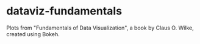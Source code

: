 # dataviz-fundamentals
Plots from "Fundamentals of Data Visualization", a book by Claus O. Wilke, created using Bokeh.
